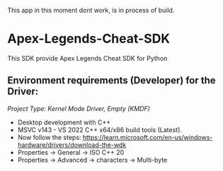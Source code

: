This app in this moment dont work, is in process of build.

# Apex-Legends-Cheat-SDK
This SDK provide Apex Legends Cheat SDK for Python

## Environment requirements (Developer) for the Driver:
*Project Type: Kernel Mode Driver, Empty (KMDF)*
- Desktop development with C++
- MSVC v143 - VS 2022 C++ x64/x86 build tools (Latest).
- Now follow the steps: https://learn.microsoft.com/en-us/windows-hardware/drivers/download-the-wdk
- Properties -> General -> ISO C++ 20
- Properties -> Advanced -> characters -> Multi-byte 
